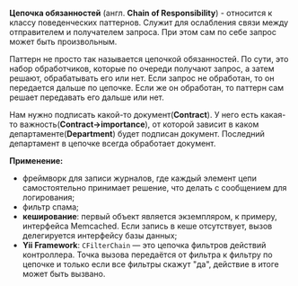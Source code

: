 **Цепочка обязанностей** (англ. **Chain of Responsibility**) - относится к классу поведенческих паттернов.
Служит для ослабления связи между отправителем и получателем запроса.
При этом сам по себе запрос может быть произвольным.

Паттерн не просто так называется цепочкой обязанностей. По сути, это набор обработчиков, которые по очереди получают
запрос, а затем решают, обрабатывать его или нет. Если запрос не обработан, то он передается дальше по цепочке.
Если же он обработан, то паттерн сам решает передавать его дальше или нет.

Нам нужно подписать какой-то документ(**Contract**). У него есть какая-то важность(**Contract->importance**),
от которой зависит в каком департаменте(**Department**) будет подписан документ.
Последний департамент в цепочке всегда обработает документ.

**Применение:**
* фреймворк для записи журналов, где каждый элемент цепи самостоятельно принимает решение,
что делать с сообщением для логирования;
* фильтр спама;
* **кеширование**: первый объект является экземпляром, к примеру, интерфейса Memcached.
Если запись в кеше отсутствует, вызов делегируется интерфейсу базы данных;
* **Yii Framework**: `CFilterChain` — это цепочка фильтров действий контроллера.
Точка вызова передаётся от фильтра к фильтру по цепочке и только если все фильтры скажут "да",
действие в итоге может быть вызвано.